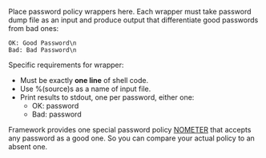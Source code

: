 Place password policy wrappers here. Each wrapper must take password dump file as an input and produce output that differentiate good passwords from bad ones:
```
OK: Good Password\n
Bad: Bad Password\n
```

Specific requirements for wrapper:
- Must be exactly **one line** of shell code.
- Use %(source)s as a name of input file.
- Print results to stdout, one per password, either one:
  - OK: password
  - Bad: password

Framework provides one special password policy [NOMETER](./NOMETER.cmd) that accepts any password as a good one. So you can compare your actual policy to an absent one.